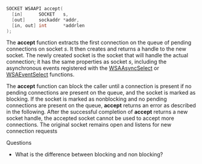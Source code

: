 

```C++
SOCKET WSAAPI accept(
  [in]      SOCKET   s,
  [out]     sockaddr *addr,
  [in, out] int      *addrlen
);
```

The **accept** function extracts the first connection on the queue of pending connections on socket _s_. It then creates and returns a handle to the new socket. The newly created socket is the socket that will handle the actual connection; it has the same properties as socket _s_, including the asynchronous events registered with the [WSAAsyncSelect](https://learn.microsoft.com/en-us/windows/desktop/api/winsock/nf-winsock-wsaasyncselect) or [WSAEventSelect](https://learn.microsoft.com/en-us/windows/desktop/api/winsock2/nf-winsock2-wsaeventselect) functions.

The **accept** function can block the caller until a connection is present if no pending connections are present on the queue, and the socket is marked as blocking. If the socket is marked as nonblocking and no pending connections are present on the queue, **accept** returns an error as described in the following. After the successful completion of **accept** returns a new socket handle, the accepted socket cannot be used to accept more connections. The original socket remains open and listens for new connection requests

Questions
- What is the difference between blocking and non blocking?
